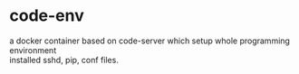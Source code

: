 # code-env
a docker container based on code-server which setup whole programming environment  
installed sshd, pip, conf files.
